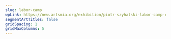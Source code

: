 ```yaml
---
slug: labor-camp
wpLink: https://new.artsmia.org/exhibition/piotr-szyhalski-labor-camp-covid-19-labor-camp-report
segmentArtTitles: false
gridSpacing: 1
gridMaxColumns: 5
---
```


